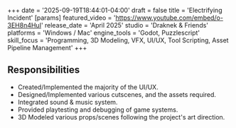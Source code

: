 +++
date = '2025-09-19T18:44:01-04:00'
draft = false
title = 'Electrifying Incident'
[params]
    featured_video = 'https://www.youtube.com/embed/o-3EH8n4HuI'
    release_date = 'April 2025'
    studio = 'Draknek & Friends'
    platforms = 'Windows / Mac'
    engine_tools = 'Godot, Puzzlescript'
    skill_focus = 'Programming, 3D Modeling, VFX, UI/UX, Tool Scripting, Asset Pipeline Management'
+++

## Responsibilities
- Created/Implemented the majority of the UI/UX.
- Designed/Implemented various cutscenes, and the assets required.
- Integrated sound & music system.
- Provided playtesting and debugging of game systems.
- 3D Modeled various props/scenes following the project's art direction.